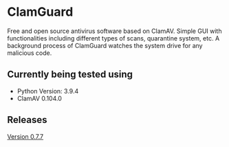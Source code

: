 # ClamGuard
Free and open source antivirus software based on ClamAV.
Simple GUI with functionalities including different types of scans, quarantine system, etc.
A background process of ClamGuard watches the system drive for any malicious code.  

## Currently being tested using
- Python Version: 3.9.4
- ClamAV 0.104.0

## Releases
[Version 0.7.7](https://github.com/5trange/ClamGuard/releases/tag/0.7.7)

